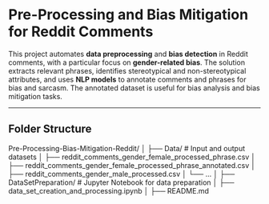 # **Pre-Processing and Bias Mitigation for Reddit Comments**

This project automates **data preprocessing** and **bias detection** in Reddit comments, with a particular focus on **gender-related bias**. The solution extracts relevant phrases, identifies stereotypical and non-stereotypical attributes, and uses **NLP models** to annotate comments and phrases for bias and sarcasm. The annotated dataset is useful for bias analysis and bias mitigation tasks.

---

## **Folder Structure**

Pre-Processing-Bias-Mitigation-Reddit/ │ ├── Data/ # Input and output datasets │ ├── reddit_comments_gender_female_processed_phrase.csv │ ├── reddit_comments_gender_female_processed_phrase_annotated.csv │ ├── reddit_comments_gender_male_processed.csv │ └── ... │ ├── DataSetPreparation/ # Jupyter Notebook for data preparation │ ├── data_set_creation_and_processing.ipynb │ ├── README.md




